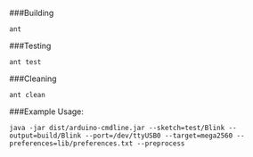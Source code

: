###Building

``` console
ant
```

###Testing

``` console
ant test
```

###Cleaning

``` console
ant clean
```

###Example Usage:

``` console
java -jar dist/arduino-cmdline.jar --sketch=test/Blink --output=build/Blink --port=/dev/ttyUSB0 --target=mega2560 --preferences=lib/preferences.txt --preprocess
```
